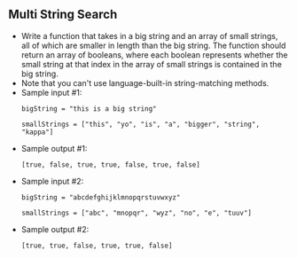 ## Multi String Search

- Write a function that takes in a big string and an array of small strings, all of which are smaller in length than the big string. The function should return an array of booleans, where each boolean represents whether the small string at that index in the array of small strings is contained in the big string.
- Note that you can't use language-built-in string-matching methods.
- Sample input #1:
  ~~~
  bigString = "this is a big string"

  smallStrings = ["this", "yo", "is", "a", "bigger", "string", "kappa"]
  ~~~
- Sample output #1:
  ~~~
  [true, false, true, true, false, true, false]
  ~~~
- Sample input #2:
  ~~~
  bigString = "abcdefghijklmnopqrstuvwxyz"
  
  smallStrings = ["abc", "mnopqr", "wyz", "no", "e", "tuuv"]
  ~~~
- Sample output #2:
  ~~~
  [true, true, false, true, true, false]
  ~~~